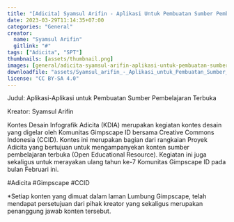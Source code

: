 ```yaml
---
title: "[Adicita] Syamsul Arifin - Aplikasi Untuk Pembuatan Sumber Pembelajaran Terbuka"
date: 2023-03-29T11:14:35+07:00
categories: "General"
creator: 
  name: "Syamsul Arifin"
  gitlink: "#"
tags: ["Adicita", "SPT"]
thumbnails: [assets/thumbnail.png]
images: [general/adicita-syamsul-arifin-aplikasi-untuk-pembuatan-sumber-pembelajaran-terbuka/assets/thumbnail.png]
downloadfile: "assets/Syamsul_arifin_-_Aplikasi_untuk_Pembuatan_Sumber_Pembelajaran_Terbuka.zip"
license: "CC BY-SA 4.0"
---
```

Judul: Aplikasi-Aplikasi untuk Pembuatan Sumber Pembelajaran Terbuka

Kreator: Syamsul Arifin


<!--more-->


Kontes Desain Infografik Adicita (KDIA) merupakan kegiatan kontes desain yang digelar oleh Komunitas Gimpscape ID bersama Creative Commons Indonesia (CCID). Kontes ini merupakan bagian dari rangkaian Proyek Adicita yang bertujuan untuk mengampanyekan konten sumber pembelajaran terbuka (Open Educational Resource). Kegiatan ini juga sekaligus untuk merayakan ulang tahun ke-7 Komunitas Gimpscape ID pada bulan Februari ini.

#Adicita #Gimpscape #CCID

*Setiap konten yang dimuat dalam laman Lumbung Gimpscape, telah mendapat persetujuan dari pihak kreator yang sekaligus merupakan penanggung jawab konten tersebut.
